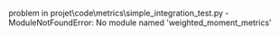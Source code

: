 problem in projet\code\metrics\simple_integration_test.py - ModuleNotFoundError: No module named 'weighted_moment_metrics'
